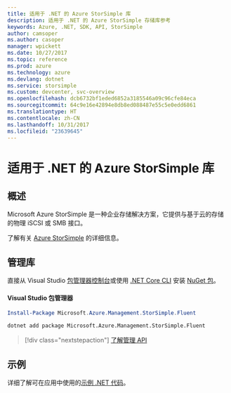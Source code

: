 ```yaml
---
title: 适用于 .NET 的 Azure StorSimple 库
description: 适用于 .NET 的 Azure StorSimple 存储库参考
keywords: Azure, .NET, SDK, API, StorSimple
author: camsoper
ms.author: casoper
manager: wpickett
ms.date: 10/27/2017
ms.topic: reference
ms.prod: azure
ms.technology: azure
ms.devlang: dotnet
ms.service: storsimple
ms.custom: devcenter, svc-overview
ms.openlocfilehash: dcb6732bf1eded6852a3185546a09c96cfe84eca
ms.sourcegitcommit: 64c9e16e42894e8db8ed088487e55c5e0edd6861
ms.translationtype: HT
ms.contentlocale: zh-CN
ms.lasthandoff: 10/31/2017
ms.locfileid: "23639645"
---
```

# <a name="azure-storsimple-libraries-for-net"></a>适用于 .NET 的 Azure StorSimple 库

## <a name="overview"></a>概述

Microsoft Azure StorSimple 是一种企业存储解决方案，它提供与基于云的存储的物理 iSCSI 或 SMB 接口。 

了解有关 [Azure StorSimple](/azure/storsimple/) 的详细信息。    

## <a name="management-library"></a>管理库

直接从 Visual Studio [包管理器控制台][PackageManager]或使用 [.NET Core CLI][DotNetCLI] 安装 [NuGet 包](https://www.nuget.org/packages/Microsoft.Azure.Management.StorSimple.Fluent)。

#### <a name="visual-studio-package-manager"></a>Visual Studio 包管理器

```powershell
Install-Package Microsoft.Azure.Management.StorSimple.Fluent
```

```bash
dotnet add package Microsoft.Azure.Management.StorSimple.Fluent
```

> [!div class="nextstepaction"]
> [了解管理 API](/dotnet/api/overview/azure/monitor/management)

## <a name="samples"></a>示例

详细了解可在应用中使用的[示例 .NET 代码](https://azure.microsoft.com/resources/samples/?platform=dotnet)。

[PackageManager]: https://docs.microsoft.com/nuget/tools/package-manager-console
[DotNetCLI]: https://docs.microsoft.com/dotnet/core/tools/dotnet-add-package